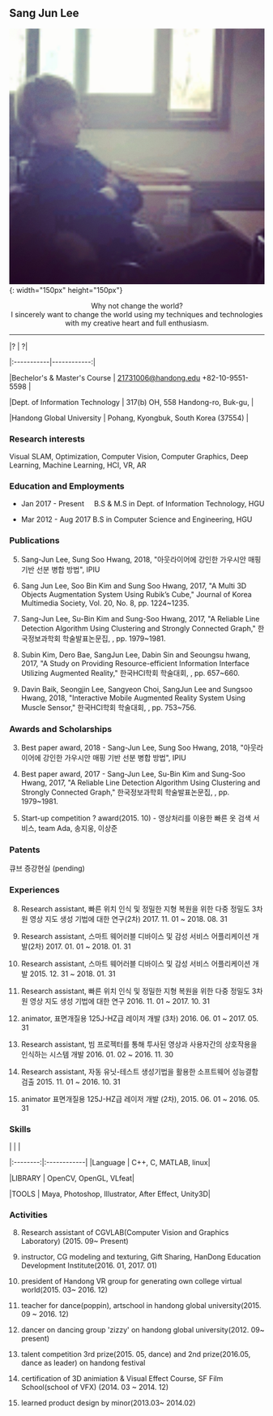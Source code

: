 ## Sang Jun Lee                            

![Image](SangJunLee.jpg){: width="150px" height="150px"}


<center>Why not change the world?</center>

<center>I sincerely want to change the world using my techniques and technologies</center>

<center>with my creative heart and full enthusiasm.</center>

----------------------------

|? | ?|

|:-----------|------------:|

|Bechelor's & Master's Course        | 21731006@handong.edu +82-10-9551-5598 |

|Dept. of Information Technology     |    317(b) OH, 558 Handong-ro, Buk-gu, |

|Handong Global University           | Pohang, Kyongbuk, South Korea (37554) |

### Research interests
Visual SLAM, Optimization, Computer Vision, Computer Graphics, Deep Learning, Machine Learning, HCI, VR, AR

### Education and Employments

*  Jan 2017 - Present       B.S & M.S in Dept. of Information Technology, HGU 

*  Mar 2012 - Aug 2017      B.S in Computer Science and Engineering, HGU

### Publications

5. Sang-Jun Lee, Sung Soo Hwang, 2018, "아웃라이어에 강인한 가우시안 매핑 기반 선분 병합 방법", IPIU
 
4. Sang Jun Lee, Soo Bin Kim and Sung Soo Hwang, 2017, "A Multi 3D Objects Augmentation System Using Rubik’s Cube," Journal of Korea Multimedia Society, Vol. 20, No. 8, pp. 1224~1235.

3. Sang-Jun Lee, Su-Bin Kim and Sung-Soo Hwang, 2017, "A Reliable Line Detection Algorithm Using Clustering and Strongly Connected Graph," 한국정보과학회 학술발표논문집, , pp. 1979~1981.

2. Subin Kim, Dero Bae, SangJun Lee, Dabin Sin and Seoungsu hwang, 2017, "A Study on Providing Resource-efficient Information Interface Utilizing Augmented Reality," 한국HCI학회 학술대회, , pp. 657~660.

1. Davin Baik, Seongjin Lee, Sangyeon Choi, SangJun Lee and Sungsoo Hwang, 2018, "Interactive Mobile Augmented Reality System Using Muscle Sensor," 한국HCI학회 학술대회, , pp. 753~756.

### Awards and Scholarships

3. Best paper award, 2018 - Sang-Jun Lee, Sung Soo Hwang, 2018, "아웃라이어에 강인한 가우시안 매핑 기반 선분 병합 방법", IPIU


2. Best paper award, 2017 - Sang-Jun Lee, Su-Bin Kim and Sung-Soo Hwang, 2017, "A Reliable Line Detection Algorithm Using Clustering and Strongly Connected Graph," 한국정보과학회 학술발표논문집, , pp. 1979~1981.

1. Start-up competition ? award(2015. 10) - 영상처리를 이용한 빠른 옷 검색 서비스, team Ada, 송지웅, 이상준

### Patents

큐브 증강현실 (pending)

### Experiences

8. Research assistant, 빠른 위치 인식 및 정밀한 지형 복원을 위한 다중 정밀도 3차원 영상 지도 생성 기법에 대한 연구(2차) 2017. 11. 01 ~ 2018. 08. 31

7. Research assistant, 스마트 웨어러블 디바이스 및 감성 서비스 어플리케이션 개발(2차) 2017. 01. 01 ~ 2018. 01. 31

6. Research assistant, 스마트 웨어러블 디바이스 및 감성 서비스 어플리케이션 개발 2015. 12. 31 ~ 2018. 01. 31

5. Research assistant, 빠른 위치 인식 및 정밀한 지형 복원을 위한 다중 정밀도 3차원 영상 지도 생성 기법에 대한 연구 2016. 11. 01 ~ 2017. 10. 31

4. animator, 표면개질용 125J-HZ급 레이저 개발 (3차) 2016. 06. 01 ~ 2017. 05. 31

3. Research assistant, 빔 프로젝터를 통해 투사된 영상과 사용자간의 상호작용을 인식하는 시스템 개발 2016. 01. 02 ~ 2016. 11. 30

2. Research assistant, 자동 유닛-테스트 생성기법을 활용한 소프트웨어 성능결함 검출 2015. 11. 01 ~ 2016. 10. 31

1. animator 표면개질용 125J-HZ급 레이저 개발 (2차), 2015. 06. 01 ~ 2016. 05. 31

### Skills
| | |

|:--------:|:------------|
|Language | C++, C, MATLAB, linux|

|LIBRARY | OpenCV, OpenGL, VLfeat|

|TOOLS | Maya, Photoshop, Illustrator, After Effect, Unity3D|

### Activities

8. Research assistant of CGVLAB(Computer Vision and Graphics Laboratory) (2015. 09~ Present)

7. instructor, CG modeling and texturing, Gift Sharing, HanDong Education Development Institute(2016. 01, 2017. 01)

6. president of Handong VR group for generating own college virtual world(2015. 03~ 2016. 12)

5. teacher for dance(poppin), artschool in handong global university(2015. 09 ~ 2016. 12)

4. dancer on dancing group 'zizzy' on handong global university(2012. 09~ present)

3. talent competition 3rd prize(2015. 05, dance) and 2nd prize(2016.05, dance as leader) on handong festival 

2. certification of 3D animiation & Visual Effect Course, SF Film School(school of VFX) (2014. 03 ~ 2014. 12)

1. learned product design by minor(2013.03~ 2014.02)
